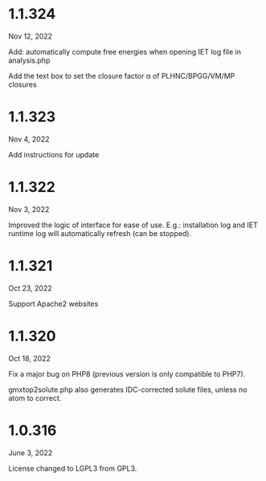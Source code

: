 # 1.1.324

Nov 12, 2022

Add: automatically compute free energies when opening IET log file in analysis.php

Add the text box to set the closure factor &alpha; of PLHNC/BPGG/VM/MP closures


# 1.1.323

Nov 4, 2022

Add instructions for update


# 1.1.322

Nov 3, 2022

Improved the logic of interface for ease of use. E.g.: installation log and IET runtime log will automatically refresh (can be stopped).


# 1.1.321

Oct 23, 2022

Support Apache2 websites 


# 1.1.320

Oct 18, 2022

Fix a major bug on PHP8 (previous version is only compatible to PHP7).

gmxtop2solute.php also generates IDC-corrected solute files, unless no atom to correct.


# 1.0.316

June 3, 2022

License changed to LGPL3 from GPL3.


